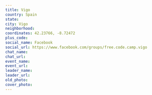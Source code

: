 ```yaml
---
title: Vigo
country: Spain
state: 
city: Vigo
neighborhood: 
coordinates: 42.23766, -8.72472
plus_code:
social_name: Facebook
social_url: https://www.facebook.com/groups/free.code.camp.vigo
chat_name:
chat_url:
event_name:
event_url:
leader_name:
leader_url:
old_photo: 
cover_photo:
---
```

